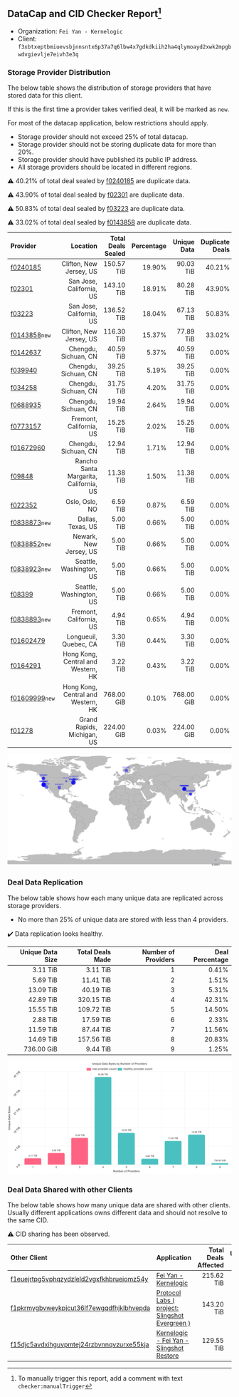 ## DataCap and CID Checker Report[^1]
 - Organization: `Fei Yan - Kernelogic`
 - Client: `f3xbtxeptbmiuevsbjnnsntx6p37a7q6lbw4x7gdkdkiih2ha4qlymoayd2xwk2mpgbwdvgievlje7eivh3e3q`
### Storage Provider Distribution
The below table shows the distribution of storage providers that have stored data for this client.

If this is the first time a provider takes verified deal, it will be marked as `new`.

For most of the datacap application, below restrictions should apply.
 - Storage provider should not exceed 25% of total datacap.
 - Storage provider should not be storing duplicate data for more than 20%.
 - Storage provider should have published its public IP address.
 - All storage providers should be located in different regions.

⚠️ 40.21% of total deal sealed by [f0240185](https://filfox.info/en/address/f0240185) are duplicate data.

⚠️ 43.90% of total deal sealed by [f02301](https://filfox.info/en/address/f02301) are duplicate data.

⚠️ 50.83% of total deal sealed by [f03223](https://filfox.info/en/address/f03223) are duplicate data.

⚠️ 33.02% of total deal sealed by [f0143858](https://filfox.info/en/address/f0143858) are duplicate data.

| Provider                                                    |                               Location | Total Deals Sealed | Percentage | Unique Data | Duplicate Deals |
| :---------------------------------------------------------- | -------------------------------------: | -----------------: | ---------: | ----------: | --------------: |
| [f0240185](https://filfox.info/en/address/f0240185)         |                Clifton, New Jersey, US |         150.57 TiB |     19.90% |   90.03 TiB |          40.21% |
| [f02301](https://filfox.info/en/address/f02301)             |               San Jose, California, US |         143.10 TiB |     18.91% |   80.28 TiB |          43.90% |
| [f03223](https://filfox.info/en/address/f03223)             |               San Jose, California, US |         136.52 TiB |     18.04% |   67.13 TiB |          50.83% |
| [f0143858](https://filfox.info/en/address/f0143858)`new`    |                Clifton, New Jersey, US |         116.30 TiB |     15.37% |   77.89 TiB |          33.02% |
| [f0142637](https://filfox.info/en/address/f0142637)         |                   Chengdu, Sichuan, CN |          40.59 TiB |      5.37% |   40.59 TiB |           0.00% |
| [f039940](https://filfox.info/en/address/f039940)           |                   Chengdu, Sichuan, CN |          39.25 TiB |      5.19% |   39.25 TiB |           0.00% |
| [f034258](https://filfox.info/en/address/f034258)           |                   Chengdu, Sichuan, CN |          31.75 TiB |      4.20% |   31.75 TiB |           0.00% |
| [f0688935](https://filfox.info/en/address/f0688935)         |                   Chengdu, Sichuan, CN |          19.94 TiB |      2.64% |   19.94 TiB |           0.00% |
| [f0773157](https://filfox.info/en/address/f0773157)         |                Fremont, California, US |          15.25 TiB |      2.02% |   15.25 TiB |           0.00% |
| [f01672960](https://filfox.info/en/address/f01672960)       |                   Chengdu, Sichuan, CN |          12.94 TiB |      1.71% |   12.94 TiB |           0.00% |
| [f09848](https://filfox.info/en/address/f09848)             | Rancho Santa Margarita, California, US |          11.38 TiB |      1.50% |   11.38 TiB |           0.00% |
| [f022352](https://filfox.info/en/address/f022352)           |                         Oslo, Oslo, NO |           6.59 TiB |      0.87% |    6.59 TiB |           0.00% |
| [f0838873](https://filfox.info/en/address/f0838873)`new`    |                      Dallas, Texas, US |           5.00 TiB |      0.66% |    5.00 TiB |           0.00% |
| [f0838852](https://filfox.info/en/address/f0838852)`new`    |                 Newark, New Jersey, US |           5.00 TiB |      0.66% |    5.00 TiB |           0.00% |
| [f0838923](https://filfox.info/en/address/f0838923)`new`    |                Seattle, Washington, US |           5.00 TiB |      0.66% |    5.00 TiB |           0.00% |
| [f08399](https://filfox.info/en/address/f08399)             |                Seattle, Washington, US |           5.00 TiB |      0.66% |    5.00 TiB |           0.00% |
| [f0838893](https://filfox.info/en/address/f0838893)`new`    |                Fremont, California, US |           4.94 TiB |      0.65% |    4.94 TiB |           0.00% |
| [f01602479](https://filfox.info/en/address/f01602479)       |                  Longueuil, Quebec, CA |           3.30 TiB |      0.44% |    3.30 TiB |           0.00% |
| [f0164291](https://filfox.info/en/address/f0164291)         |     Hong Kong, Central and Western, HK |           3.22 TiB |      0.43% |    3.22 TiB |           0.00% |
| [f01609999](https://filfox.info/en/address/f01609999)`new`  |     Hong Kong, Central and Western, HK |         768.00 GiB |      0.10% |  768.00 GiB |           0.00% |
| [f01278](https://filfox.info/en/address/f01278)             |             Grand Rapids, Michigan, US |         224.00 GiB |      0.03% |  224.00 GiB |           0.00% |

![Provider Distribution](https://raw.githubusercontent.com/data-preservation-programs/filplus-checker-assets/main/filecoin-project/filecoin-plus-large-datasets/issues/59/1671091934579.png)
### Deal Data Replication
The below table shows how each many unique data are replicated across storage providers.
- No more than 25% of unique data are stored with less than 4 providers.

✔️ Data replication looks healthy.

| Unique Data Size | Total Deals Made | Number of Providers | Deal Percentage |
| ---------------: | ---------------: | ------------------: | --------------: |
|         3.11 TiB |         3.11 TiB |                   1 |           0.41% |
|         5.69 TiB |        11.41 TiB |                   2 |           1.51% |
|        13.09 TiB |        40.19 TiB |                   3 |           5.31% |
|        42.89 TiB |       320.15 TiB |                   4 |          42.31% |
|        15.55 TiB |       109.72 TiB |                   5 |          14.50% |
|         2.88 TiB |        17.59 TiB |                   6 |           2.33% |
|        11.59 TiB |        87.44 TiB |                   7 |          11.56% |
|        14.69 TiB |       157.56 TiB |                   8 |          20.83% |
|       736.00 GiB |         9.44 TiB |                   9 |           1.25% |

![Replication Distribution](https://raw.githubusercontent.com/data-preservation-programs/filplus-checker-assets/main/filecoin-project/filecoin-plus-large-datasets/issues/59/1671091935580.png)
### Deal Data Shared with other Clients
The below table shows how many unique data are shared with other clients.
Usually different applications owns different data and should not resolve to the same CID.

⚠️ CID sharing has been observed.

| Other Client                                                                                                          | Application                                                                                                                     | Total Deals Affected | Unique CIDs |        Verifier |
| :-------------------------------------------------------------------------------------------------------------------- | :------------------------------------------------------------------------------------------------------------------------------ | -------------------: | ----------: | --------------: |
| [f1euejrtpg5vphqzydzleld2vgxfkhbrueiomz54y](https://filfox.info/en/address/f1euejrtpg5vphqzydzleld2vgxfkhbrueiomz54y) | [Fei Yan \- Kernelogic](https://github.com/filecoin-project/filecoin-plus-large-datasets/issues/457)                            |           215.62 TiB |       2,185 | LDN v3 multisig |
| [f1pkrmygbvweykpjcut36lf7ewgqdfhjklbhvepda](https://filfox.info/en/address/f1pkrmygbvweykpjcut36lf7ewgqdfhjklbhvepda) | [Protocol Labs \( project: Slingshot Evergreen \)](https://github.com/filecoin-project/filecoin-plus-large-datasets/issues/293) |           143.20 TiB |       2,137 |       LDN # 293 |
| [f15djc5avdxihguvpmtej24rzbvnnqvzurxe55kja](https://filfox.info/en/address/f15djc5avdxihguvpmtej24rzbvnnqvzurxe55kja) | [Kernelogic \- Fei Yan \- Slingshot Restore](https://github.com/filecoin-project/filecoin-plus-large-datasets/issues/136)       |           129.55 TiB |       1,386 |       LDN # 136 |

[^1]: To manually trigger this report, add a comment with text `checker:manualTrigger`
